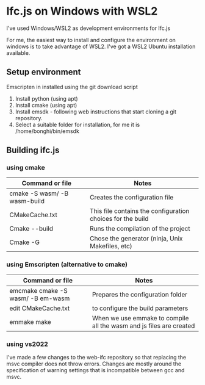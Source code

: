 # Ifc.js on Windows with WSL2

I've used Windows/WSL2 as development environments for Ifc.js

For me, the easiest way to install and configure the environment on windows is to take advantage of WSL2.
I've got a WSL2 Ubuntu installation available.

## Setup environment

Emscripten in installed using the git download script

1. Install python (using apt)
2. Install cmake (using apt)
3. Install emsdk - following web instructions that start cloning a git repository.
4. Select a suitable folder for installation, for me it is /home/bonghi/bin/emsdk

## Building ifc.js

### using cmake

| Command or file              | Notes                                                      |
| ---------------------------- | ---------------------------------------------------------- |
| cmake -S wasm/ -B wasm-build | Creates the configuration file                             |
| CMakeCache.txt               | This file contains the configuration choices for the build |
| Cmake --build <folder>       | Runs the compilation of the project                        |
| Cmake -G                     | Chose the generator (ninja, Unix Makefiles, etc)           |

### using Emscripten (alternative to cmake)

| Command or file                   | Notes                                                               |
| --------------------------------- | ------------------------------------------------------------------- |
| emcmake cmake -S wasm/ -B em-wasm | Prepares the configuration folder                                   |
| edit CMakeCache.txt               | to configure the build parameters                                   |
| emmake make                       | When we use emmake to compile all the wasm and js files are created |

### using vs2022

I've made a few changes to the web-ifc repository so that replacing the msvc compiler does not throw errors.
Changes are mostly around the specification of warning settings that is incompatible between gcc and msvc.
